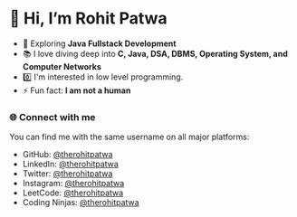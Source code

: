 # 👋 Hi, I’m Rohit Patwa

- 👀 Exploring **Java Fullstack Development**
- 📚 I love diving deep into **C, Java, DSA, DBMS, Operating System, and Computer Networks**
- 0️⃣ I'm interested in low level programming.
- ⚡ Fun fact: **I am not a human**

### 🌐 Connect with me

You can find me with the same username on all major platforms:

- GitHub: [@therohitpatwa](https://github.com/therohitpatwa)
- LinkedIn: [@therohitpatwa](https://linkedin.com/in/therohitpatwa)
- Twitter: [@therohitpatwa](https://twitter.com/therohitpatwa)
- Instagram: [@therohitpatwa](https://instagram.com/therohitpatwa)
- LeetCode: [@therohitpatwa](https://leetcode.com/therohitpatwa)
- Coding Ninjas: [@therohitpatwa](https://www.codingninjas.com/studio/profile/therohitpatwa)


<!---
therohitpatwa/therohitpatwa is a ✨ special ✨ repository because its `README.md` (this file) appears on your GitHub profile.
You can click the Preview link to take a look at your changes.
--->
